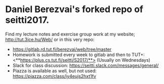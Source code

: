 # Daniel Berezvai's forked repo of seitti2017.
Find my lecture notes and exercise group work at my website; <http://tut.3ice.hu/Web/> or in this very repo:
* <https://gitlab.rd.tut.fi/berezvai/web/tree/master>
* Homework is submitted every week to gitlab and then to TUT+: <**https://plus.cs.tut.fi/seitti/S2017/**> (Usually on Wednesdays)
* Slack for class discussion: <https://seitti.slack.com/messages/general/>
* Piazza is available as well, but not used: <https://piazza.com/class/iy4eujs2hxt1fv>